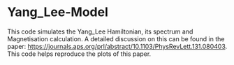 # Yang_Lee-Model
This code simulates the Yang_Lee Hamiltonian, its spectrum and Magnetisation calculation. A detailed discussion on this can be found in the paper: https://journals.aps.org/prl/abstract/10.1103/PhysRevLett.131.080403.
This code helps reproduce the plots of this paper. 
